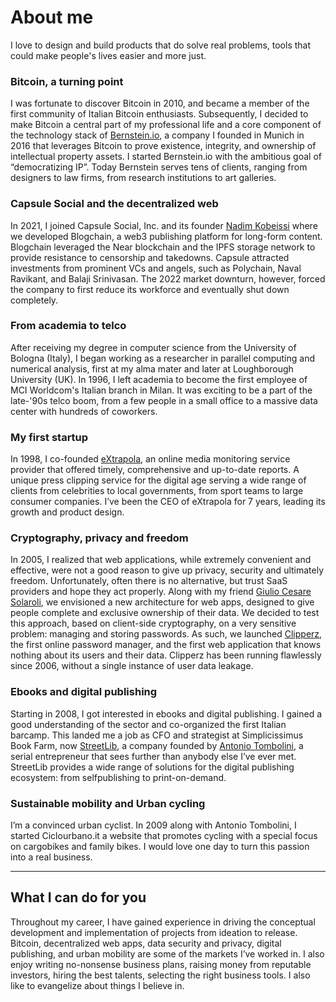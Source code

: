 # About me

I love to design and build products that do solve real problems, tools that could make people's lives easier and more just.

### Bitcoin, a turning point
I was fortunate to discover Bitcoin in 2010, and became a member of the first community of Italian Bitcoin enthusiasts. Subsequently, I decided to make Bitcoin a central part of my professional life and a core component of the technology stack of [Bernstein.io](https://www.bernstein.io/), a company I founded in Munich in 2016 that leverages Bitcoin to prove existence, integrity, and ownership of intellectual property assets.
I started Bernstein.io with the ambitious goal of “democratizing IP”. Today Bernstein serves tens of clients, ranging from designers to law firms, from research institutions to art galleries.

### Capsule Social and the decentralized web
In 2021, I joined Capsule Social, Inc. and its founder [Nadim Kobeissi](https://en.wikipedia.org/wiki/Nadim_Kobeissi) where we developed Blogchain, a web3 publishing platform for long-form content. Blogchain leveraged the Near blockchain and the IPFS storage network to provide resistance to censorship and takedowns.
Capsule attracted investments from prominent VCs and angels, such as Polychain, Naval Ravikant, and Balaji Srinivasan. The 2022 market downturn, however, forced the company to first reduce its workforce and eventually shut down completely.

### From academia to telco
After receiving my degree in computer science from the University of Bologna (Italy), I began working as a researcher in parallel computing and numerical analysis, first at my alma mater and later at Loughborough University (UK). In 1996, I left academia to become the first employee of MCI Worldcom's Italian branch in Milan. It was exciting to be a part of the late-'90s telco boom, from a few people in a small office to a massive data center with hundreds of coworkers.

### My first startup
In 1998, I co-founded [eXtrapola](https://www.extrapola.com), an online media monitoring service provider that offered timely, comprehensive and up-to-date reports. A unique press clipping service for the digital age serving a wide range of clients from celebrities to local governments, from sport teams to large consumer companies. I’ve been the CEO of eXtrapola for 7 years, leading its growth and product design.

### Cryptography, privacy and freedom
In 2005, I realized that web applications, while extremely convenient and effective, were not a good reason to give up privacy, security and ultimately freedom. Unfortunately, often there is no alternative, but trust SaaS providers and hope they act properly. 
Along with my friend [Giulio Cesare Solaroli](https://www.linkedin.com/in/gcsolaroli/), we envisioned a new architecture for web apps, designed to give people complete and exclusive ownership of their data.
We decided to test this approach, based on client-side cryptography, on a very sensitive problem: managing and storing passwords. As such, we launched [Clipperz](https://clipperz.is), the first online password manager, and the first web application that knows nothing about its users and their data.
Clipperz has been running flawlessly since 2006, without a single instance of user data leakage.

### Ebooks and digital publishing
Starting in 2008, I got interested in ebooks and digital publishing. I gained a good understanding of the sector and co-organized the first Italian barcamp. This landed me a job as CFO and strategist at Simplicissimus Book Farm, now [StreetLib](https://www.streetlib.com/), a company founded by [Antonio Tombolini](https://www.linkedin.com/in/antoniotombolini/), a serial entrepreneur that sees further than anybody else I’ve ever met. StreetLib provides a wide range of solutions for the digital publishing ecosystem: from selfpublishing to print-on-demand.

### Sustainable mobility and Urban cycling
I’m a convinced urban cyclist. In 2009 along with Antonio Tombolini, I started Ciclourbano.it a website that promotes cycling with a special focus on cargobikes and family bikes. I would love one day to turn this passion into a real business.

----

## What I can do for you
Throughout my career, I have gained experience in driving the conceptual development and implementation of projects from ideation to release. Bitcoin, decentralized web apps, data security and privacy, digital publishing, and urban mobility are some of the markets I’ve worked in. I also enjoy writing no-nonsense business plans, raising money from reputable investors, hiring the best talents, selecting the right business tools. I also like to evangelize about things I believe in.
